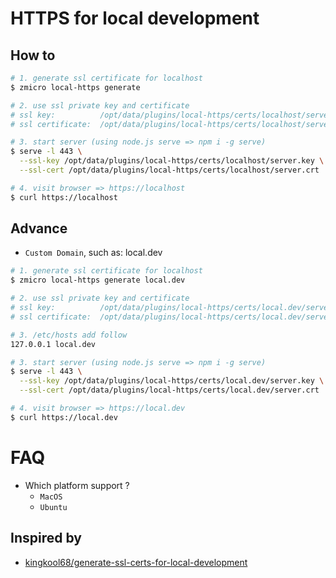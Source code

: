 # HTTPS for local development

## How to

```bash
# 1. generate ssl certificate for localhost
$ zmicro local-https generate

# 2. use ssl private key and certificate
# ssl key:          /opt/data/plugins/local-https/certs/localhost/server.key
# ssl certificate:  /opt/data/plugins/local-https/certs/localhost/server.crt

# 3. start server (using node.js serve => npm i -g serve)
$ serve -l 443 \
  --ssl-key /opt/data/plugins/local-https/certs/localhost/server.key \
  --ssl-cert /opt/data/plugins/local-https/certs/localhost/server.crt

# 4. visit browser => https://localhost
$ curl https://localhost
```

## Advance
* `Custom Domain`, such as: local.dev

```bash
# 1. generate ssl certificate for localhost
$ zmicro local-https generate local.dev

# 2. use ssl private key and certificate
# ssl key:          /opt/data/plugins/local-https/certs/local.dev/server.key
# ssl certificate:  /opt/data/plugins/local-https/certs/local.dev/server.crt

# 3. /etc/hosts add follow
127.0.0.1 local.dev

# 3. start server (using node.js serve => npm i -g serve)
$ serve -l 443 \
  --ssl-key /opt/data/plugins/local-https/certs/local.dev/server.key \
  --ssl-cert /opt/data/plugins/local-https/certs/local.dev/server.crt

# 4. visit browser => https://local.dev
$ curl https://local.dev
```

# FAQ
* Which platform support ?
  * `MacOS`
  * `Ubuntu`

## Inspired by
* [kingkool68/generate-ssl-certs-for-local-development](https://github.com/kingkool68/generate-ssl-certs-for-local-development)
